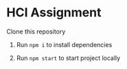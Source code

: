 # HCI Assignment

Clone this repository

1) Run `npm i` to install dependencies

2) Run `npm start` to start project locally
